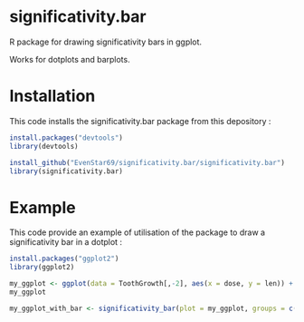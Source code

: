 # significativity.bar

R package for drawing significativity bars in ggplot. 

Works for dotplots and barplots.

# Installation

This code installs the significativity.bar package from this depository :

```r
install.packages("devtools")
library(devtools)

install_github("EvenStar69/significativity.bar/significativity.bar")
library(significativity.bar)
```

# Example

This code provide an example of utilisation of the package to draw a significativity bar in a dotplot :

```r
install.packages("ggplot2")
library(ggplot2)

my_ggplot <- ggplot(data = ToothGrowth[,-2], aes(x = dose, y = len)) + geom_point(color = "lightblue")
my_ggplot

my_ggplot_with_bar <- significativity_bar(plot = my_ggplot, groups = c(1,3), text = "**")
```
